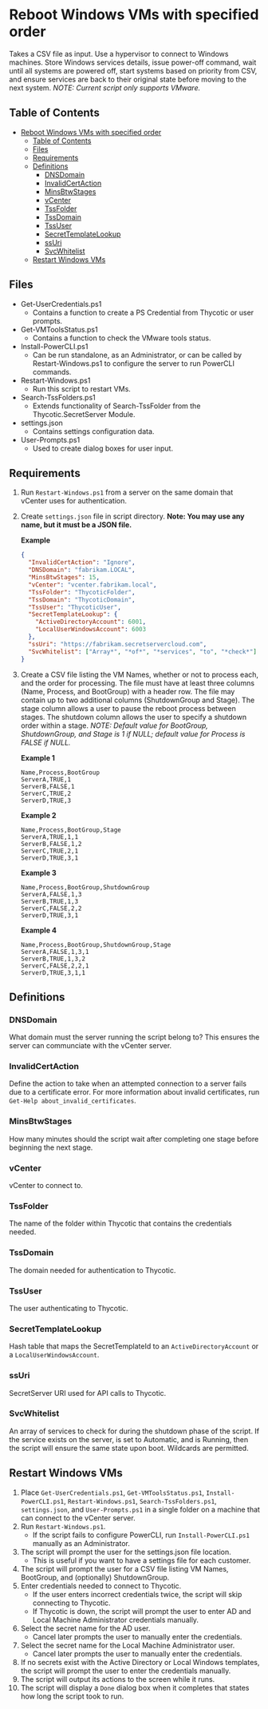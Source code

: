 # Reboot Windows VMs with specified order

Takes a CSV file as input. Use a hypervisor to connect to Windows machines. Store Windows services details, issue
power-off command, wait until all systems are powered off, start systems based on priority from CSV, and ensure
services are back to their original state before moving to the next system. _NOTE: Current script only supports
VMware._

## Table of Contents

- [Reboot Windows VMs with specified order](#reboot-windows-vms-with-specified-order)
  - [Table of Contents](#table-of-contents)
  - [Files](#files)
  - [Requirements](#requirements)
  - [Definitions](#definitions)
    - [DNSDomain](#dnsdomain)
    - [InvalidCertAction](#invalidcertaction)
    - [MinsBtwStages](#minsbtwstages)
    - [vCenter](#vcenter)
    - [TssFolder](#tssfolder)
    - [TssDomain](#tssdomain)
    - [TssUser](#tssuser)
    - [SecretTemplateLookup](#secrettemplatelookup)
    - [ssUri](#ssuri)
    - [SvcWhitelist](#svcwhitelist)
  - [Restart Windows VMs](#restart-windows-vms)

## Files

- Get-UserCredentials.ps1
  - Contains a function to create a PS Credential from Thycotic or user prompts.
- Get-VMToolsStatus.ps1
  - Contains a function to check the VMware tools status.
- Install-PowerCLI.ps1
  - Can be run standalone, as an Administrator, or can be called by Restart-Windows.ps1 to configure
    the server to run PowerCLI commands.
- Restart-Windows.ps1
  - Run this script to restart VMs.
- Search-TssFolders.ps1
  - Extends functionality of Search-TssFolder from the Thycotic.SecretServer Module.
- settings.json
  - Contains settings configuration data.
- User-Prompts.ps1
  - Used to create dialog boxes for user input.

## Requirements

1. Run `Restart-Windows.ps1` from a server on the same domain that vCenter uses for authentication.
2. Create `settings.json` file in script directory. **Note: You may use any name, but it must be a JSON file.**

   **Example**

   ```json
   {
     "InvalidCertAction": "Ignore",
     "DNSDomain": "fabrikam.LOCAL",
     "MinsBtwStages": 15,
     "vCenter": "vcenter.fabrikam.local",
     "TssFolder": "ThycoticFolder",
     "TssDomain": "ThycoticDomain",
     "TssUser": "ThycoticUser",
     "SecretTemplateLookup": {
       "ActiveDirectoryAccount": 6001,
       "LocalUserWindowsAccount": 6003
     },
     "ssUri": "https://fabrikam.secretservercloud.com",
     "SvcWhitelist": ["Array*", "*of*", "*services", "to", "*check*"]
   }
   ```

3. Create a CSV file listing the VM Names, whether or not to process each, and the order for processing. The file
   must have at least three columns (Name, Process, and BootGroup) with a header row. The file may contain up to
   two additional columns (ShutdownGroup and Stage). The stage column allows a user to pause the reboot process
   between stages. The shutdown column allows the user to specify a shutdown order within a stage. _NOTE: Default
   value for BootGroup, ShutdownGroup, and Stage is 1 if NULL; default value for Process is FALSE if NULL._

   **Example 1**

   ```csv
   Name,Process,BootGroup
   ServerA,TRUE,1
   ServerB,FALSE,1
   ServerC,TRUE,2
   ServerD,TRUE,3
   ```

   **Example 2**

   ```csv
   Name,Process,BootGroup,Stage
   ServerA,TRUE,1,1
   ServerB,FALSE,1,2
   ServerC,TRUE,2,1
   ServerD,TRUE,3,1
   ```

   **Example 3**

   ```csv
   Name,Process,BootGroup,ShutdownGroup
   ServerA,FALSE,1,3
   ServerB,TRUE,1,3
   ServerC,FALSE,2,2
   ServerD,TRUE,3,1
   ```

   **Example 4**

   ```csv
   Name,Process,BootGroup,ShutdownGroup,Stage
   ServerA,FALSE,1,3,1
   ServerB,TRUE,1,3,2
   ServerC,FALSE,2,2,1
   ServerD,TRUE,3,1,1
   ```

## Definitions

### DNSDomain

What domain must the server running the script belong to? This ensures the server can communciate with the vCenter
server.

### InvalidCertAction

Define the action to take when an attempted connection to a server fails due to a certificate error. For more
information about invalid certificates, run `Get-Help about_invalid_certificates`.

### MinsBtwStages

How many minutes should the script wait after completing one stage before beginning the next stage.

### vCenter

vCenter to connect to.

### TssFolder

The name of the folder within Thycotic that contains the credentials needed.

### TssDomain

The domain needed for authentication to Thycotic.

### TssUser

The user authenticating to Thycotic.

### SecretTemplateLookup

Hash table that maps the SecretTemplateId to an `ActiveDirectoryAccount` or a `LocalUserWindowsAccount`.

### ssUri

SecretServer URI used for API calls to Thycotic.

### SvcWhitelist

An array of services to check for during the shutdown phase of the script. If the service exists on the server, is
set to Automatic, and is Running, then the script will ensure the same state upon boot. Wildcards are permitted.

## Restart Windows VMs

1. Place `Get-UserCredentials.ps1`, `Get-VMToolsStatus.ps1`, `Install-PowerCLI.ps1`, `Restart-Windows.ps1`,
   `Search-TssFolders.ps1`, `settings.json`, and `User-Prompts.ps1` in a single folder on a machine that can
   connect to the vCenter server.
2. Run `Restart-Windows.ps1`.
   - If the script fails to configure PowerCLI, run `Install-PowerCLI.ps1` manually as an Administrator.
3. The script will prompt the user for the settings.json file location.
   - This is useful if you want to have a settings file for each customer.
4. The script will prompt the user for a CSV file listing VM Names, BootGroup, and (optionally) ShutdownGroup.
5. Enter credentials needed to connect to Thycotic.
   - If the user enters incorrect credentials twice, the script will skip connecting to Thycotic.
   - If Thycotic is down, the script will prompt the user to enter AD and Local Machine Administrator credentials
     manually.
6. Select the secret name for the AD user.
   - Cancel later prompts the user to manually enter the credentials.
7. Select the secret name for the Local Machine Administrator user.
   - Cancel later prompts the user to manually enter the credentials.
8. If no secrets exist with the Active Directory or Local Windows templates, the script will prompt the user to
   enter the credentials manually.
9. The script will output its actions to the screen while it runs.
10. The script will display a `Done` dialog box when it completes that states how long the script took to run.
